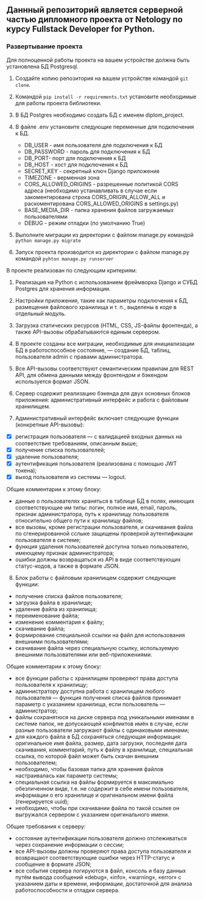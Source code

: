 ## Даннный репозиторий является серверной частью дипломного проекта от Netology по курсу Fullstack Developer for Python.

### Развертывание проекта

Для полноценной работы проекта на вашем устройстве должна быть установлена БД Postgresql.

1. Создайте копию репозитория на вашем устройстве командой `git clone`.

1. Командой `pip install -r requirements.txt` установите необходимые для работы проекта библиотеки.

1. В БД Postgres необходимо создать БД с именем diplom_project.

1. В файле .env установите следующие переменные для подключения к БД.

   - DB_USER - имя пользователя для подключения к БД
   - DB_PASSWORD - пароль для подключения к БД
   - DB_PORT- порт для подключения к БД
   - DB_HOST - хост для подключения к БД
   - SECRET_KEY - секретный ключ Django приложения
   - TIMEZONE - верменная зона
   - CORS_ALLOWED_ORIGINS - разрешенные политикой CORS адреса (необходимо устанавливать в случае если закоментирована строка CORS_ORIGIN_ALLOW_ALL и раскоментирована CORS_ALLOWED_ORIGINS в settings.py)
   - BASE_MEDIA_DIR - папка хранения файлов загружаемых пользователями
   - DEBUG - режим отладки (по умолчанию True)

1. Выполните миграции из директории с файлом manage.py командой `python manage.py migrate`

1. Запуск проекта производится из директории с файлом manage.py командой `pyhton manage.py runserver`

В проекте реализован по следующим критериям:

1. Реализация на Python с использованием фреймворка Django и СУБД Postgres для хранения информации.

2. Настройки приложения, такие как параметры подключения к БД, размещения файлового хранилища и т. п., выделены в коде в отдельный модуль.

3. Загрузка статических ресурсов (HTML, CSS, JS-файлы фронтенда), а также API-вызовы обрабатываются единым сервером.

4. В проекте созданы все миграции, необходимые для инициализации БД в работоспособное состояние, — создание БД, таблиц, пользователя admin с правами администратора.

5. Все API-вызовы соответствуют семантическим правилам для REST API, для обмена данными между фронтендом и бэкендом используется формат JSON.

6. Сервер содержит реализацию бэкенда для двух основных блоков приложения: административный интерфейс и работа с файловым хранилищем.

7. Административный интерфейс включает следующие функции (конкретные API-вызовы):

- [x] регистрация пользователя — с валидацией входных данных на соответствие требованиям, описанным выше;
- [x] получение списка пользователей;
- [x] удаление пользователя;
- [x] аутентификация пользователя (реализована с помощью JWT токена);
- [x] выход пользователя из системы — logout.

Общие комментарии к этому блоку:

- данные о пользователях храняться в таблице БД в полях, имеющих соответствующие им типы: логин, полное имя, email, пароль, признак администратора, путь к хранилищу пользователя относительно общего пути к хранилищу файлов;
- все вызовы, кроме регистрации пользователя, и скачивания файла по сгенерированной сслыке защищены проверкой аутентификации пользователя в системе;
- функция удаления пользователей доступна только пользователю, имеющему признак администратора;
- ошибки должны возвращаться из API в виде соответствующих статус-кодов, а также в формате JSON.

8. Блок работы с файловым хранилищем содержит следующие функции:

- получение списка файлов пользователя;
- загрузка файла в хранилище;
- удаление файла из хранилища;
- переименование файла;
- изменение комментария к файлу;
- скачивание файла;
- формирование специальной ссылки на файл для использования внешними пользователями;
- скачивание файла через специальную ссылку, используемую внешними пользователями или веб-приложениями.

Общие комментарии к этому блоку:

- все функции работы с хранилищем проверяют права доступа пользователя к хранилищу;
- администратору доступна работа с хранилищем любого пользователя — функция получения списка файлов принимает параметр с указанием хранилища, если пользователь — администратор;
- файлы сохранятюся на диске сервера под уникальными именами в системе папок, не допускающей конфликтов имён в случае, если разные пользователи загружают файлы с одинаковыми именами;
- для каждого файла в БД сохраняться следующая информация: оригинальное имя файла, размер, дата загрузки, последняя дата скачивания, комментарий, путь к файлу в хранилище, специальная ссылка, по которой файл может быть скачан внешним пользователем;
- необходимо, чтобы базовая папка для хранения файлов настраивалась как параметр системы;
- специальная ссылка на файлы формируется в максимально обезличенном виде, т.е. не содержит в себе имени пользователя, информации о его хранилище и оригинальном имени файла (генерируется uuid);
- необходимо, чтобы при скачивании файла по такой ссылке он выгружался сервером с указанием оригинального имени.

Общие требования к серверу:

- состояние аутентификации пользователя должно отслеживаться через сохранение информации о сессии;
- все API-вызовы должны проверяют права доступа пользователя и возвращают соответствующие ошибки через HTTP-статус и сообщение в формате JSON;
- все события сервера логируются в файл, консоль и базу данных путём вывода сообщений «debug», «info», «warning», «error» с указанием даты и времени, информации, достаточной для анализа работоспособности и отладки сервера.
